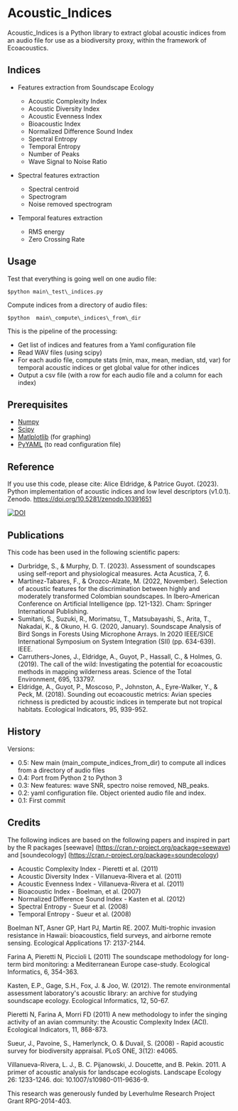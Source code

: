 # Acoustic_Indices

Acoustic_Indices is a Python library to extract global acoustic indices from an audio file for use as a biodiversity proxy, within the framework of Ecoacoustics.


## Indices

* Features extraction from Soundscape Ecology
    * Acoustic Complexity Index
    * Acoustic Diversity Index
    * Acoustic Evenness Index
    * Bioacoustic Index
    * Normalized Difference Sound Index
    * Spectral Entropy
    * Temporal Entropy
    * Number of Peaks
    * Wave Signal to Noise Ratio

* Spectral features extraction
    * Spectral centroid
    * Spectrogram
    * Noise removed spectrogram

* Temporal features extraction
    * RMS energy
    * Zero Crossing Rate

## Usage

Test that everything is going well on one audio file:

``` 
$python main\_test\_indices.py 
```

Compute indices from a directory of audio files:
```
$python  main\_compute\_indices\_from\_dir
```

This is the pipeline of the processing:

* Get list of indices and features from a Yaml configuration file 
* Read WAV files (using scipy)
* For each audio file, compute stats (min, max, mean, median, std, var) for temporal acoustic indices or get global value for other indices
* Output a csv file (with a row for each audio file and a column for each index)

## Prerequisites

 * [Numpy](http://www.numpy.org/)
 * [Scipy](http://www.scipy.org/)
 * [Matlplotlib](http://matplotlib.org/) (for graphing)
 * [PyYAML](http://pyyaml.org/wiki/PyYAMLDocumentation) (to read configuration file)





## Reference

If you use this code, please cite: Alice Eldridge, & Patrice Guyot. (2023). Python implementation of acoustic indices and low level descriptors (v1.0.1). Zenodo. https://doi.org/10.5281/zenodo.10391651


[![DOI](https://zenodo.org/badge/DOI/10.5281/zenodo.10391651.svg)](https://doi.org/10.5281/zenodo.10391651)





## Publications

This code has been used in the following scientific papers:

* Durbridge, S., & Murphy, D. T. (2023). Assessment of soundscapes using self-report and physiological measures. Acta Acustica, 7, 6.
* Martínez-Tabares, F., & Orozco-Alzate, M. (2022, November). Selection of acoustic features for the discrimination between highly and moderately transformed Colombian soundscapes. In Ibero-American Conference on Artificial Intelligence (pp. 121-132). Cham: Springer International Publishing.
* Sumitani, S., Suzuki, R., Morimatsu, T., Matsubayashi, S., Arita, T., Nakadai, K., & Okuno, H. G. (2020, January). Soundscape Analysis of Bird Songs in Forests Using Microphone Arrays. In 2020 IEEE/SICE International Symposium on System Integration (SII) (pp. 634-639). IEEE.
* Carruthers-Jones, J., Eldridge, A., Guyot, P., Hassall, C., & Holmes, G. (2019). The call of the wild: Investigating the potential for ecoacoustic methods in mapping wilderness areas. Science of the Total Environment, 695, 133797.
* Eldridge, A., Guyot, P., Moscoso, P., Johnston, A., Eyre-Walker, Y., & Peck, M. (2018). Sounding out ecoacoustic metrics: Avian species richness is predicted by acoustic indices in temperate but not tropical habitats. Ecological Indicators, 95, 939-952.



## History

Versions:

* 0.5: New main (main\_compute\_indices\_from\_dir) to compute all indices from a directory of audio files
* 0.4: Port from Python 2 to Python 3
* 0.3: New features: wave SNR, spectro noise removed, NB_peaks.
* 0.2: yaml configuration file. Object oriented audio file and index.
* 0.1: First commit


## Credits


The following indices are based on the following papers and inspired in part by the R packages [seewave] (https://cran.r-project.org/package=seewave) and [soundecology] (https://cran.r-project.org/package=soundecology)  
* Acoustic Complexity Index - Pieretti et al. (2011)
* Acoustic Diversity Index - Villanueva-Rivera et al. (2011)
* Acoustic Evenness Index - Villanueva-Rivera et al. (2011)
* Bioacoustic Index - Boelman, et al. (2007)
* Normalized Difference Sound Index - Kasten et al. (2012)
* Spectral Entropy - Sueur et al. (2008)
* Temporal Entropy - Sueur et al. (2008)

Boelman NT, Asner GP, Hart PJ, Martin RE. 2007. Multi-trophic invasion resistance in Hawaii: bioacoustics, field surveys, and airborne remote sensing. Ecological Applications 17: 2137-2144.

Farina A, Pieretti N, Piccioli L (2011) The soundscape methodology for long-term bird monitoring: a Mediterranean Europe case-study. Ecological Informatics, 6, 354-363.

Kasten, E.P., Gage, S.H., Fox, J. & Joo, W. (2012). The remote environmental assessment laboratory's acoustic library: an archive for studying soundscape ecology. Ecological Informatics, 12, 50-67.

Pieretti N, Farina A, Morri FD (2011) A new methodology to infer the singing activity of an avian community: the Acoustic Complexity Index (ACI). Ecological Indicators, 11, 868-873.

Sueur, J., Pavoine, S., Hamerlynck, O. & Duvail, S. (2008) - Rapid acoustic survey for biodiversity appraisal. PLoS ONE, 3(12): e4065.

Villanueva-Rivera, L. J., B. C. Pijanowski, J. Doucette, and B. Pekin. 2011. A primer of acoustic analysis for landscape ecologists. Landscape Ecology 26: 1233-1246. doi: 10.1007/s10980-011-9636-9.


This research was generously funded by Leverhulme Research Project Grant RPG-2014-403.




